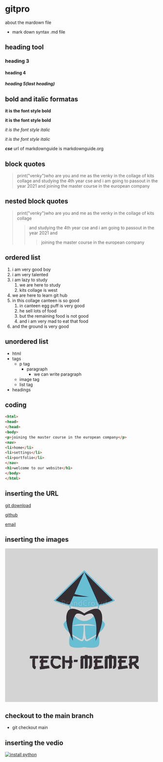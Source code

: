 # gitpro
about the mardown file
- mark down syntax .md file
## heading tool
### heading 3
#### heading 4
##### heading 5(last heading)
## bold and italic formatas
**it is the font style bold**

__it is the font style bold__

*it is the font style italic*

_it is the font style italic_

__*cse*__
url of markdownguide is markdownguide.org
## block quotes
> print("venky")who are you and me as the venky in the collage of kits collage and studying the 4th year cse and i am going to passout in the year 2021 and joining the master course in the european company
## nested block quotes
> print("venky")who are you and me as the venky in the collage of kits collage 
>> and studying the 4th year cse and i am going to passout in the year 2021 and 
>>> joining the master course in the european company
## ordered list
1. i am very good boy
2. i am very talented
3. i am lazy to study
    1. we are here to study 
    2. kits collage is west
 3. we are here to learn git hub
 4. in this collage canteen is so good
    1. in canteen egg puff is very good 
    2. he sell lots of food 
    3. but the remaining food is not good
    4. and i am very mad to eat that food
 5. and the ground is very good
 ## unordered list
 - html
 - tags
    - p tag
        - paragraph
            - we can write paragraph
    - image tag
    - list tag
 - headings
 ## coding
 ```html
 <html>
 <head>
 </head>
 <body>
 <p>joining the master course in the european company</p>
 <nav>
 <li>home</li>
 <li>settings</li>
 <li>portfolio</li>
 </nav>
 <h1>welcome to our website</h1>
 </body>
 </html>
 ```
 ## inserting the URL 
 [git download](https://git-scm.com/downloads)
 
 [github](https://github.com/pothamsettyvenky/gitpro/edit/main/README.md)
 
 [email](https://mail.google.com/mail/u/0/?zx=8arj40ologb0#)
 
 ## inserting the images
 ![Tech-Memer](https://github.com/pothamsettyvenky/gitpro/blob/master/tech.jpg)
 ## checkout to the main branch 
 - git checkout main
 ## inserting the vedio
 [![install python](https://img.youtube.com/vi/GfZflelZYRQ&t/0.jpg)](https://www.youtube.com/watch?v=GfZflelZYRQ&t)
 
 
 
 
 

 
 
 
 
 
